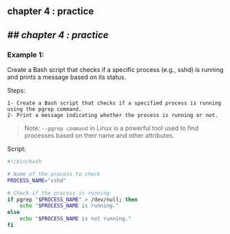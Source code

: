 ## chapter 4 : practice


## _## chapter 4 : practice_

### Example 1:
Create a Bash script that checks if a specific process (e.g., sshd) is running and prints a message based on its status.


Steps:

    1- Create a Bash script that checks if a specified process is running using the pgrep command.
    2- Print a message indicating whether the process is running or not.
    
> Note: `--pgrep command` in Linux is a powerful tool used to find processes based on their name and other attributes.

Script:
```sh
#!/bin/bash

# Name of the process to check
PROCESS_NAME="sshd"

# Check if the process is running
if pgrep "$PROCESS_NAME" > /dev/null; then
    echo "$PROCESS_NAME is running."
else
    echo "$PROCESS_NAME is not running."
fi
```